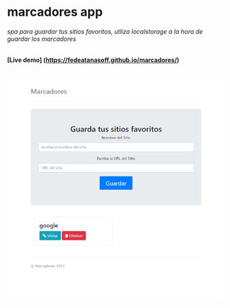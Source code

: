 # marcadores app

###### spa para guardar tus sitios favoritos, utliza localstorage a la hora de guardar los marcadores

#### [Live demo] (https://fedeatanasoff.github.io/marcadores/)

# ![preview](https://github.com/fedeatanasoff/marcadores/blob/master/marcadores.png)